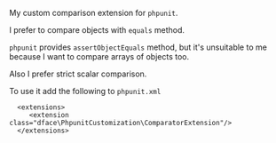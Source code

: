 My custom comparison extension for `phpunit`.

I prefer to compare objects with `equals` method. 

`phpunit` provides `assertObjectEquals` method, but it's unsuitable to me because I want to compare arrays of objects too.  

Also I prefer strict scalar comparison.

To use it add the following to `phpunit.xml`

```
  <extensions>
     <extension class="dface\PhpunitCustomization\ComparatorExtension"/>
  </extensions>
```
